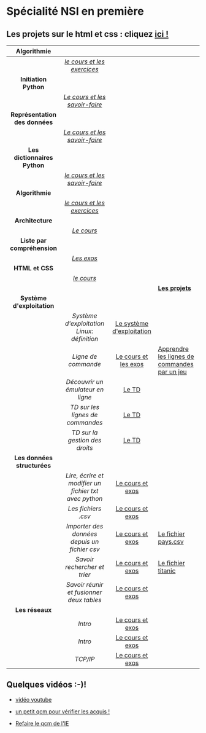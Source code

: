 # Spécialité NSI en première


## Les projets sur le html et css : cliquez [ici !](projets/index)




|**Algorithmie**||||
|:----------------:|:---------------:|:----------:|:-----|
||*[le cours et les exercices](nsi_1_ch4.pdf)*|||
|**Initiation Python**||||
||*[Le cours et les savoir-faire](nsi_1_ch1.pdf)*|||
|**Représentation des données**||||
||*[Le cours et les savoir-faire](nsi_1_ch2.pdf)*|||
|**Les dictionnaires Python**||||
||*[le cours et les savoir-faire](nsi_1_ch3.pdf)*|||
|**Algorithmie**||||
||*[le cours et les exercices](nsi_1_ch4.pdf)*|||
|**Architecture**||||
||*[Le cours](nsi_1_ch5.pdf)*|||
|**Liste par compréhension**||||
||*[Les exos](nsi_1_ch6.pdf)*|||
|**HTML et CSS**||||
||*[le cours](nsi_1_ch7.pdf)*|||
||||**[Les projets](projets/index.html)**|
|**Système d'exploitation**||||
||*Système d'exploitation Linux: définition*|[Le système d'exploitation](nsi_1_linux_1.pdf)||
||*Ligne de commande*|[Le cours et les exos](nsi_1_linux_2.pdf)|[Apprendre les lignes de commandes par un jeu](http://luffah.xyz/bidules/Terminus/)|
||*Découvrir un émulateur en ligne*|[Le TD](nsi_1_td_linux_1.pdf)||
||*TD sur les lignes de commandes*|[Le TD](nsi_1_td_linux_2.pdf)||
||*TD sur la gestion des droits*|[Le TD](nsi_1_td_linux_3.pdf)||
|**Les données structurées**||||
||*Lire, écrire et modifier un fichier txt avec python*|[Le cours et exos](nsi_1_donnees_1.pdf)||
||*Les fichiers .csv*|[Le cours et exos](nsi_1_donnees_2.pdf)||
||*Importer des données depuis un fichier csv*|[Le cours et exos](nsi_1_donnees_3.pdf)|[Le fichier pays.csv](pays.csv)|
||*Savoir rechercher et trier*|[Le cours et exos](nsi_1_donnees_4.pdf)|[Le fichier titanic](titanic.csv)|
||*Savoir réunir et fusionner deux tables*|[Le cours et exos](nsi_1_donnees_5.pdf)||
|**Les réseaux**||||
||*Intro*|[Le cours et exos](nsi_1_reseaux_1.pdf)||
||*Intro*|[Le cours et exos](nsi_1_reseaux_2.pdf)||
||*TCP/IP*|[Le cours et exos](nsi_1_reseaux_3.pdf)||



## Quelques vidéos :-)!
- [vidéo youtube](https://youtube.com/channel/UCO0N4ExyrTAh4UdC14CZ5hQ)




- [un petit qcm pour vérifier les acquis !](https://doctools.dgpad.net/connect.php?datas=eyJiYXNlaWQiOiIxWHhYckM2cFFlZzlWdzNVa1I1NzJFTFY0VUV1Y3Q5Q0pkQkJFNGhQX3NubyIsImRlX2Jhc2UiOiIxNWtnV0tfQmNXenhnSER5NjlrVDUyc0ZacmpUSmNsSDg2V19kMWFhNERxTSIsImlkIjoiMW9SSVltYWZOdGZNTHM4Vml0ZkMwQUZVQk9XQmlqMWpfeEZicWR4WVYxN0kiLCJ1c2VycyI6IkFub255bWUifQ==)
- [Refaire le qcm de l'IE](https://doctools.dgpad.net/exam.php?datas=eyJiYXNlaWQiOiIxWHhYckM2cFFlZzlWdzNVa1I1NzJFTFY0VUV1Y3Q5Q0pkQkJFNGhQX3NubyIsImRlX2Jhc2UiOiIxNWtnV0tfQmNXenhnSER5NjlrVDUyc0ZacmpUSmNsSDg2V19kMWFhNERxTSIsImlkIjoiMUJCUUlobkRzRGRTTm1MbzVmQXFOYzJENTZseGp4MEMzQWZfTzNMbkJYbGsiLCJ1c2VycyI6IkFub255bWUifQ==)


